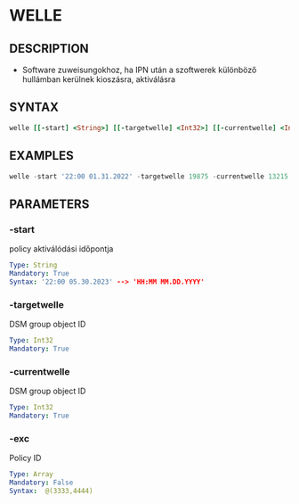 # WELLE

## DESCRIPTION
+ Software zuweisungokhoz, ha IPN után a szoftwerek különböző hullámban kerülnek kioszásra, aktiválásra


## SYNTAX

```ruby
welle [[-start] <String>] [[-targetwelle] <Int32>] [[-currentwelle] <Int32>] [[-exc] <Array>]
```

## EXAMPLES

```powershell
welle -start '22:00 01.31.2022' -targetwelle 19875 -currentwelle 13215 -exc @(32544,68768)

```

## PARAMETERS

### -start
policy aktiválódási időpontja

```yaml
Type: String
Mandatory: True
Syntax: '22:00 05.30.2023' --> 'HH:MM MM.DD.YYYY'
```

### -targetwelle
DSM group object ID

```yaml
Type: Int32
Mandatory: True
```
### -currentwelle
DSM group object ID

```yaml
Type: Int32
Mandatory: True
```

### -exc
Policy ID 

```yaml
Type: Array
Mandatory: False
Syntax:  @(3333,4444)
```
